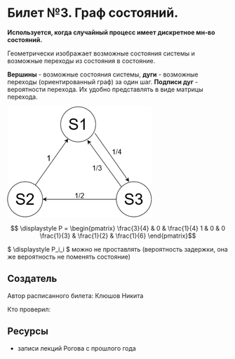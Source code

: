 # Билет №3. Граф состояний.

**Используется, когда случайный процесс имеет дискретное мн-во состояний.**

Геометрически изображает возможные состояния системы и возможные переходы из состояния в состояние.

**Вершины** - возможные состояния системы, **дуги** - возможные переходы (ориентированный граф) за один шаг. **Подписи дуг** - вероятности перехода. Их удобно представлять в виде матрицы перехода.

![example](./example.png)

$$ \displaystyle P = \begin{pmatrix}
\frac{3}{4} & 0           & \frac{1}{4}
1           & 0           & 0
\frac{1}{3} & \frac{1}{2} & \frac{1}{6}
\end{pmatrix}$$

$ \displaystyle P_i_i $ можно не проставлять (вероятность задержки, она же вероятность не поменять состояние)

## Создатель

Автор расписанного билета: Клюшов Никита

Кто проверил:


## Ресурсы
- записи лекций Рогова с прошлого года
